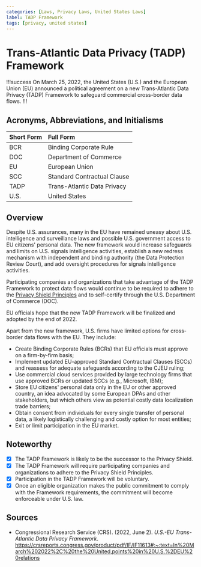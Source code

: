 ```yaml
---
categories: [Laws, Privacy Laws, United States Laws]
label: TADP Framework
tags: [privacy, united states]
---
```


# Trans-Atlantic Data Privacy (TADP) Framework

!!!success
On March 25, 2022, the United States (U.S.) and the European Union (EU) announced a political agreement on a new Trans-Atlantic Data Privacy (TADP) Framework to safeguard commercial cross-border data flows.
!!!

## Acronyms, Abbreviations, and Initialisms

Short Form | Full Form
:--- | :---
BCR | Binding Corporate Rule
DOC | Department of Commerce
EU | European Union
SCC | Standard Contractual Clause
TADP | Trans-Atlantic Data Privacy
U.S. | United States

## Overview

Despite U.S. assurances, many in the EU have remained uneasy about U.S. intelligence and surveillance laws and possible U.S. government access to EU citizens' personal data. The new framework would increase safeguards and limits on U.S. signals intelligence activities, establish a new redress mechanism with independent and binding authority (the Data Protection Review Court), and add oversight procedures for signals intelligence activities.

Participating companies and organizations that take advantage of the TADP Framework to protect data flows would continue to be required to adhere to the [Privacy Shield Principles](/laws/privacy-shield/#principles) and to self-certify through the U.S. Department of Commerce (DOC).

EU officials hope that the new TADP Framework will be finalized and adopted by the end of 2022.

Apart from the new framework, U.S. firms have limited options for cross-border data flows with the EU. They include:

- Create Binding Corporate Rules (BCRs) that EU officials must approve on a firm-by-firm basis;
- Implement updated EU-approved Standard Contractual Clauses (SCCs) and reassess for adequate safeguards according to the CJEU ruling;
- Use commercial cloud services provided by large technology firms that use approved BCRs or updated SCCs (e.g., Microsoft, IBM);
- Store EU citizens' personal data only in the EU or other approved country, an idea advocated by some European DPAs and other stakeholders, but which others view as potential costly data localization trade barriers;
- Obtain consent from individuals for every single transfer of personal data, a likely logistically challenging and costly option for most entities;
- Exit or limit participation in the EU market.

## Noteworthy

- [x] The TADP Framework is likely to be the successor to the Privacy Shield.
- [x] The TADP Framework will require participating companies and organizations to adhere to the Privacy Shield Principles.
- [x] Participation in the TADP Framework will be voluntary.
- [x] Once an eligible organization makes the public commitment to comply with the Framework requirements, the commitment will become enforceable under U.S. law.

## Sources

- Congressional Research Service (CRS). (2022, June 2). *U.S.-EU Trans-Atlantic Data Privacy Framework*. https://crsreports.congress.gov/product/pdf/IF/IF11613#:~:text=In%20March%202022%2C%20the%20United,points%20in%20U.S.%2DEU%20relations